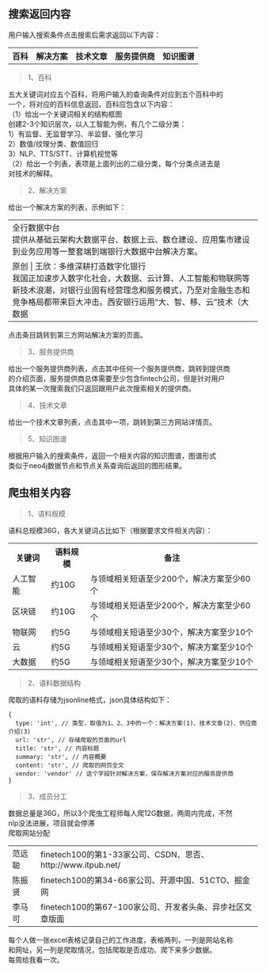 ## 搜索返回内容
用户输入搜索条件点击搜索后需求返回以下内容：  
<table>
<tr>
<th>百科</th>
<th>解决方案</th>
<th>技术文章</th>
<th>服务提供商</th>
<th>知识图谱</th>
</tr>
</table>  


> 1、百科  

五大关键词对应五个百科，将用户输入的查询条件对应到五个百科中的  
一个，将对应的百科信息返回，百科应包含以下内容：  
（1）给出一个关键词相关的结构框图  
创建2-3个知识层次，以人工智能为例，有几个二级分类：  
1）有监督、无监督学习、半监督、强化学习  
2）数值/纹理分类、数值回归  
3）NLP、TTS/STT、计算机视觉等  
（2）给出一个列表，表项是上面列出的二级分类，每个分类点进去是  
对技术的解释。  

> 2、解决方案  

给出一个解决方案的列表，示例如下：  
<table>
<tr>
<td>全行数据中台<br>提供从基础云架构大数据平台、数据上云、数仓建设、应用集市建设到业务应用等一整套端到端银行大数据中台解决方案。</td>
</tr>
<tr>
<td>原创 | 王欣：多维深耕打造数字化银行<br>我国正加速步入数字化社会，大数据、云计算、人工智能和物联网等新技术浪潮，对银行业固有经营理念和服务模式，乃至对金融生态和竞争格局都带来巨大冲击。西安银行运用“大、智、移、云”技术（大数据</td>
</tr>
</table>  

点击条目跳转到第三方网站解决方案的页面。  

> 3、服务提供商  

给出一个服务提供商列表，点击其中任何一个服务提供商，跳转到提供商  
的介绍页面，服务提供商总体需要至少包含fintech公司，但是针对用户  
具体的某一次搜索我们只返回跟用户此次搜索相关的提供商。  

> 4、技术文章  

给出一个技术文章列表，点击其中一项，跳转到第三方网站详情页。  

> 5、知识图谱  

根据用户输入的搜索条件，返回一个相关内容的知识图谱，图谱形式  
类似于neo4j数据节点和节点关系查询后返回的图形结果。  

## 爬虫相关内容
> 1、语料规模  

语料总规模36G，各大关键词占比如下（根据要求文件相关内容）：  
<table>
<tr>
<th>关键词</th>
<th>语料规模</th>
<th>备注</th>
</tr>
<tr>
<td>人工智能</td>
<td>约10G</td>
<td>与领域相关短语至少200个，解决方案至少60个</td>
</tr>
<tr>
<td>区块链</td>
<td>约10G</td>
<td>与领域相关短语至少200个，解决方案至少60个</td>
</tr>
<tr>
<td>物联网</td>
<td>约5G</td>
<td>与领域相关短语至少30个，解决方案至少10个</td>
</tr>
<tr>
<td>云</td>
<td>约5G</td>
<td>与领域相关短语至少30个，解决方案至少10个</td>
</tr>
<tr>
<td>大数据</td>
<td>约5G</td>
<td>与领域相关短语至少30个，解决方案至少10个</td>
</tr>
</table>  

> 2、语料数据结构  

爬取的语料存储为jsonline格式，json具体结构如下：  
```angular2html
{
  type: 'int', // 类型，取值为1、2、3中的一个：解决方案(1)、技术文章(2)、供应商介绍(3)
  url: 'str', // 存储爬取的页面的url
  title: 'str', // 内容标题
  summary: 'str', // 内容概要
  content: 'str', // 爬取的网页全文
  vendor: 'vendor' // 这个字段针对解决方案，保存解决方案对应的服务提供商
}
```

> 3、成员分工  

数据总量是36G，所以3个爬虫工程师每人爬12G数据，两周内完成，不然  
nlp没法进展，项目就会停滞  
爬取网站分配  
<table>
<tr>
<td>范远聪</td>
<td>finetech100的第1-33家公司、CSDN、思否、http://www.itpub.net/</td>
</tr>
<tr>
<td>陈振贤</td>
<td>finetech100的第34-66家公司、开源中国、51CTO、掘金网</td>
</tr>
<tr>
<td>李马可</td>
<td>finetech100的第67-100家公司、开发者头条、异步社区文章版面</td>
</tr>
</table>  

每个人做一张excel表格记录自己的工作进度，表格两列，一列是网站名称  
和网址，另一列是爬取情况，包括爬取是否成功、爬下来多少数据。  
每周给我看一次。
